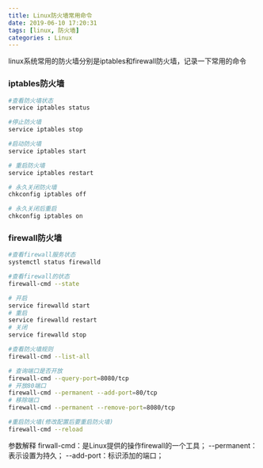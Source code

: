 ```yaml
---
title: Linux防火墙常用命令
date: 2019-06-10 17:20:31
tags: [linux, 防火墙]
categories : Linux
---
```

linux系统常用的防火墙分别是iptables和firewall防火墙，记录一下常用的命令
<!--more-->
### iptables防火墙
```bash
#查看防火墙状态
service iptables status  

#停止防火墙
service iptables stop  

#启动防火墙
service iptables start  

# 重启防火墙
service iptables restart  

# 永久关闭防火墙
chkconfig iptables off  

# 永久关闭后重启
chkconfig iptables on
```

### firewall防火墙
```bash
#查看firewall服务状态
systemctl status firewalld

#查看firewall的状态
firewall-cmd --state

# 开启
service firewalld start
# 重启
service firewalld restart
# 关闭
service firewalld stop

#查看防火墙规则
firewall-cmd --list-all 

# 查询端口是否开放
firewall-cmd --query-port=8080/tcp
# 开放80端口
firewall-cmd --permanent --add-port=80/tcp
# 移除端口
firewall-cmd --permanent --remove-port=8080/tcp

#重启防火墙(修改配置后要重启防火墙)
firewall-cmd --reload
```

参数解释
firwall-cmd：是Linux提供的操作firewall的一个工具；
--permanent：表示设置为持久；
--add-port：标识添加的端口；